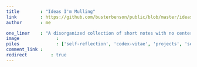```yaml
---
title        : "Ideas I'm Mulling"
link         : https://github.com/busterbenson/public/blob/master/ideas.md
author       : me

one_liner    : "A disorganized collection of short notes with no center."
image			   : 
piles			   : ['self-reflection', 'codex-vitae', 'projects', 'self-tracking']
comment_link : 
redirect		 : true
---
```

